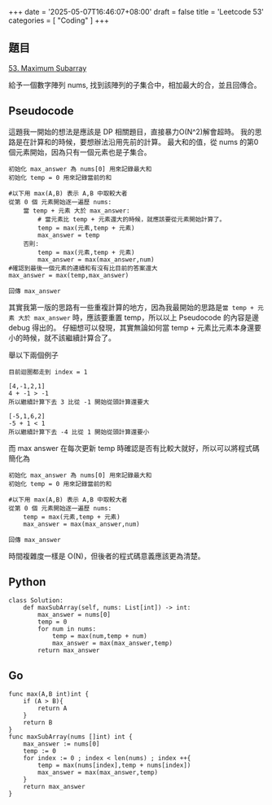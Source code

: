 +++
date = '2025-05-07T16:46:07+08:00'
draft = false
title = 'Leetcode 53'
categories = [
  "Coding"
]
+++
## 題目
[53. Maximum Subarray](https://leetcode.com/problems/maximum-subarray/)

給予一個數字陣列 nums, 找到該陣列的子集合中，相加最大的合，並且回傳合。

## Pseudocode
這題我一開始的想法是應該是 DP 相關題目，直接暴力O(N^2)解會超時。
我的思路是在計算和的時候，要想辦法沿用先前的計算。
最大和的值，從 nums 的第0個元素開始，因為只有一個元素也是子集合。
```
初始化 max_answer 為 nums[0] 用來記錄最大和
初始化 temp = 0 用來記錄當前的和

#以下用 max(A,B) 表示 A,B 中取較大者
從第 0 個 元素開始逐一遍歷 nums:
    當 temp + 元素 大於 max_answer:
        # 當元素比 temp + 元素還大的時候，就應該要從元素開始計算了。
        temp = max(元素,temp + 元素)
        max_answer = temp
    否則:
        temp = max(元素,temp + 元素)
        max_answer = max(max_answer,num)
#確認到最後一個元素的連續和有沒有比目前的答案還大
max_answer = max(temp,max_answer)

回傳 max_answer
```
其實我第一版的思路有一些重複計算的地方，因為我最開始的思路是`當 temp + 元素 大於 max_answer` 時，應該要重置 temp，所以以上 Pseudocode 的內容是邊 debug 得出的。
仔細想可以發現，其實無論如何當 temp + 元素比元素本身還要小的時候，就不該繼續計算合了。

舉以下兩個例子
```
目前迴圈都走到 index = 1

[4,-1,2,1]
4 + -1 > -1
所以繼續計算下去 3 比從 -1 開始從頭計算還要大

[-5,1,6,2]
-5 + 1 < 1
所以繼續計算下去 -4 比從 1 開始從頭計算還要小
```
而 max answer 在每次更新 temp 時確認是否有比較大就好，所以可以將程式碼簡化為

```
初始化 max_answer 為 nums[0] 用來記錄最大和
初始化 temp = 0 用來記錄當前的和

#以下用 max(A,B) 表示 A,B 中取較大者
從第 0 個 元素開始逐一遍歷 nums:
    temp = max(元素,temp + 元素)
    max_answer = max(max_answer,num)

回傳 max_answer
```

時間複雜度一樣是 O(N)，但後者的程式碼意義應該更為清楚。


## Python
```
class Solution:
    def maxSubArray(self, nums: List[int]) -> int:
        max_answer = nums[0]
        temp = 0
        for num in nums:
            temp = max(num,temp + num)
            max_answer = max(max_answer,temp)
        return max_answer
```

## Go
```
func max(A,B int)int {
    if (A > B){
        return A
    }
    return B
}
func maxSubArray(nums []int) int {
    max_answer := nums[0]
    temp := 0
    for index := 0 ; index < len(nums) ; index ++{
        temp = max(nums[index],temp + nums[index])
        max_answer = max(max_answer,temp)
    }
    return max_answer
}
```